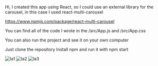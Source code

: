 Hi, I created this app using React, so I could use an external library for the carousel,
in this case I used react-multi-carousel

https://www.npmjs.com/package/react-multi-carousel

You can find all of the code I wrote in the 
/src/App.js 
and 
/src/App.css

You can also run the project and see it on your own computer

Just clone the repository
Install npm
and run it with npm start

![la1](https://user-images.githubusercontent.com/32853930/230263902-bc88cefa-0384-471d-a467-c255ebb03a42.png)
![la2](https://user-images.githubusercontent.com/32853930/230264039-c6229464-581d-467f-98a4-696d8bcc95cd.png)
![la3](https://user-images.githubusercontent.com/32853930/230264221-a55b74d2-a716-4b5a-b5a3-62ff50e03841.png)
